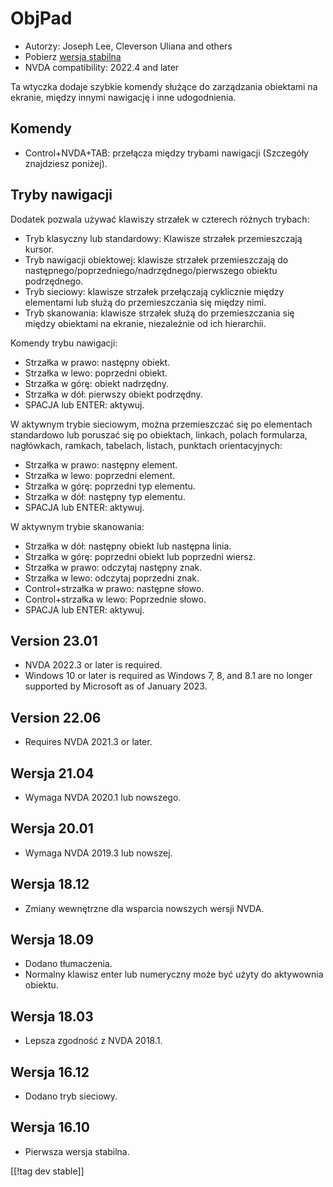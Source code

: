 # ObjPad #

* Autorzy: Joseph Lee, Cleverson Uliana and others
* Pobierz [wersja stabilna][1]
* NVDA compatibility: 2022.4 and later

Ta wtyczka dodaje szybkie komendy służące do zarządzania obiektami na
ekranie, między innymi nawigację i inne udogodnienia.

## Komendy

* Control+NVDA+TAB: przełącza między trybami nawigacji (Szczegóły znajdziesz
  poniżej).

## Tryby nawigacji

Dodatek pozwala używać klawiszy strzałek w czterech różnych trybach:

* Tryb klasyczny lub standardowy: Klawisze strzałek przemieszczają kursor.
* Tryb nawigacji obiektowej: klawisze strzałek przemieszczają do
  następnego/poprzedniego/nadrzędnego/pierwszego obiektu podrzędnego.
* Tryb sieciowy: klawisze strzałek przełączają cyklicznie między elementami
  lub służą do przemieszczania się między nimi.
* Tryb skanowania: klawisze strzałek służą do przemieszczania się między
  obiektami na ekranie, niezależnie od ich hierarchii.

Komendy trybu nawigacji:

* Strzałka w prawo: następny obiekt.
* Strzałka w lewo: poprzedni obiekt.
* Strzałka w górę: obiekt nadrzędny.
* Strzałka w dół: pierwszy obiekt podrzędny.
* SPACJA lub ENTER: aktywuj.

W aktywnym trybie sieciowym, można przemieszczać się po elementach
standardowo lub poruszać się po obiektach, linkach, polach formularza,
nagłówkach, ramkach, tabelach, listach, punktach orientacyjnych:

* Strzałka w prawo: następny element.
* Strzałka w lewo: poprzedni element.
* Strzałka w górę: poprzedni typ elementu.
* Strzałka w dół: następny typ elementu.
* SPACJA lub ENTER: aktywuj.

W aktywnym trybie skanowania:

* Strzałka w dół: następny obiekt lub następna linia.
* Strzałka w górę: poprzedni obiekt lub poprzedni wiersz.
* Strzałka w prawo: odczytaj następny znak.
* Strzałka w lewo: odczytaj poprzedni znak.
* Control+strzałka w prawo: następne słowo.
* Control+strzałka w lewo: Poprzednie słowo.
* SPACJA lub ENTER: aktywuj.

## Version 23.01

* NVDA 2022.3 or later is required.
* Windows 10 or later is required as Windows 7, 8, and 8.1 are no longer
  supported by Microsoft as of January 2023.

## Version 22.06

* Requires NVDA 2021.3 or later.

## Wersja 21.04

* Wymaga NVDA 2020.1 lub nowszego.

## Wersja 20.01

* Wymaga NVDA 2019.3 lub nowszej.

## Wersja 18.12

* Zmiany wewnętrzne dla wsparcia nowszych wersji NVDA.

## Wersja 18.09

* Dodano tłumaczenia.
* Normalny klawisz enter lub numeryczny może być użyty do aktywownia
  obiektu.

## Wersja 18.03

* Lepsza zgodność z NVDA 2018.1.

## Wersja 16.12

* Dodano tryb sieciowy.

## Wersja 16.10

* Pierwsza wersja stabilna.

[[!tag dev stable]]

[1]: https://addons.nvda-project.org/files/get.php?file=objPad
